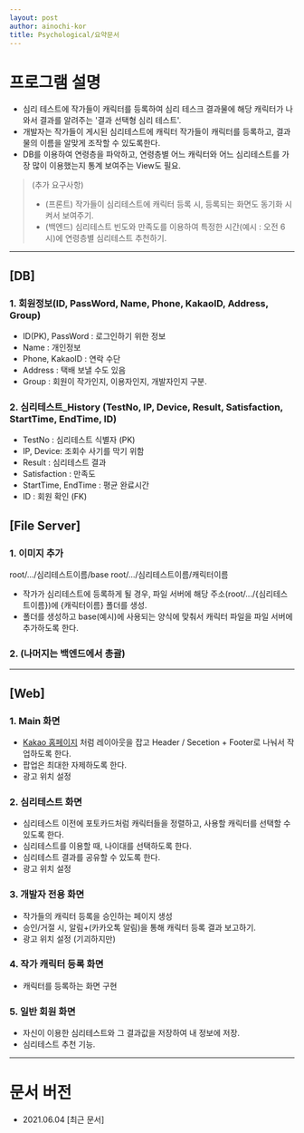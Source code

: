 ```yaml
---
layout: post
author: ainochi-kor
title: Psychological/요약문서
---
```



# 프로그램 설명 

- 심리 테스트에 작가들이 캐릭터를 등록하여 심리 테스크 결과물에 해당 캐릭터가 나와서 결과를 알려주는 '결과 선택형 심리 테스트'. 
- 개발자는 작가들이 게시된 심리테스트에 캐릭터 작가들이 캐릭터를 등록하고, 결과물의 이름을 알맞게 조작할 수 있도록한다.
- DB를 이용하여 연령층을 파악하고, 연령층별 어느 캐릭터와 어느 심리테스트를 가장 많이 이용했는지 통계 보여주는 View도 필요.
> (추가 요구사항)
> - (프론트) 작가들이 심리테스트에 캐릭터 등록 시, 등록되는 화면도 동기화 시켜서 보여주기.
> - (백엔드) 심리테스트 빈도와 만족도를 이용하여 특정한 시간(예시 : 오전 6시)에 연령층별 심리테스트 추천하기.

--- 

## [DB]

### 1. 회원정보(ID, PassWord, Name, Phone, KakaoID, Address, Group)
- ID(PK), PassWord : 로그인하기 위한 정보
- Name : 개인정보 
- Phone, KakaoID : 연락 수단
- Address : 택배 보낼 수도 있음
- Group : 회원이 작가인지, 이용자인지, 개발자인지 구분.

### 2. 심리테스트_History (TestNo, IP, Device, Result, Satisfaction, StartTime, EndTime, ID)
- TestNo : 심리테스트 식별자 (PK)
- IP, Device: 조회수 사기를 막기 위함
- Result : 심리테스트 결과
- Satisfaction : 만족도
- StartTime, EndTime : 평균 완료시간
- ID : 회원 확인 (FK)

## [File Server]

### 1. 이미지 추가
root/.../심리테스트이름/base
root/.../심리테스트이름/캐릭터이름

- 작가가 심리테스트에 등록하게 될 경우, 파일 서버에 해당 주소(root/.../{심리테스트이름})에 {캐릭터이름} 폴더를 생성.
- 폴더를 생성하고 base(예시)에 사용되는 양식에 맞춰서 캐릭터 파일을 파일 서버에 추가하도록 한다.

### 2. (나머지는 백엔드에서 총괄)

---

## [Web]

### 1. Main 화면

- [Kakao 홈페이지](https://www.kakaocorp.com/page/) 처럼 레이아웃을 잡고 Header / Secetion + Footer로 나눠서 작업하도록 한다.
- 팝업은 최대한 자제하도록 한다.
- 광고 위치 설정


### 2. 심리테스트 화면
- 심리테스트 이전에 포토카드처럼 캐릭터들을 정렬하고, 사용할 캐릭터를 선택할 수 있도록 한다.
- 심리테스트를 이용할 때, 나이대를 선택하도록 한다.
- 심리테스트 결과를 공유할 수 있도록 한다.
- 광고 위치 설정

### 3. 개발자 전용 화면
- 작가들의 캐릭터 등록을 승인하는 페이지 생성
- 승인/거절 시, 알림+(카카오톡 알림)을 통해 캐릭터 등록 결과 보고하기.
- 광고 위치 설정 (기괴하지만)

### 4. 작가 캐릭터 등록 화면
- 캐릭터를 등록하는 화면 구현

### 5. 일반 회원 화면
- 자신이 이용한 심리테스트와 그 결과값을 저장하여 내 정보에 저장.
- 심리테스트 추천 기능.
 

--- 

# 문서 버전
 - 2021.06.04 [최근 문서]